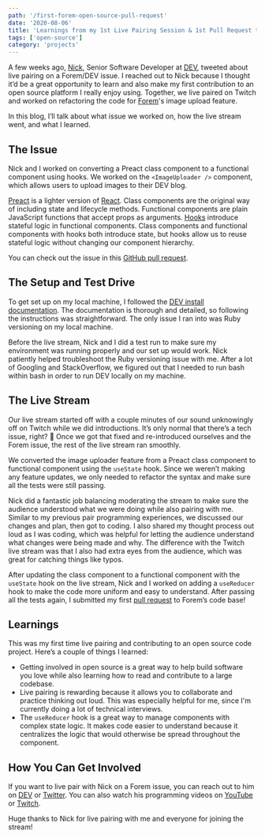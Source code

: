 ```yaml
---
path: '/first-forem-open-source-pull-request'
date: '2020-08-06'
title: 'Learnings from my 1st Live Pairing Session & 1st Pull Request to Forem'
tags: ['open-source']
category: 'projects'
---
```


A few weeks ago, [Nick](https://twitter.com/nickytonline), Senior Software Developer at [DEV](http://dev.to/), tweeted about live pairing on a Forem/DEV issue. I reached out to Nick because I thought it’d be a great opportunity to learn and also make my first contribution to an open source platform I really enjoy using. Together, we live paired on Twitch and worked on refactoring the code for [Forem](https://github.com/forem/forem)'s image upload feature.

In this blog, I’ll talk about what issue we worked on, how the live stream went, and what I learned.

## The Issue

Nick and I worked on converting a Preact class component to a functional component using hooks. We worked on the `<ImageUploader />` component, which allows users to upload images to their DEV blog.

[Preact](https://preactjs.com/) is a lighter version of [React](https://reactjs.org/). Class components are the original way of including state and lifecycle methods. Functional components are plain JavaScript functions that accept props as arguments. [Hooks](https://preactjs.com/guide/v10/hooks/) introduce stateful logic in functional components. Class components and functional components with hooks both introduce state, but hooks allow us to reuse stateful logic without changing our component hierarchy.

You can check out the issue in this [GitHub pull request](https://github.com/forem/forem/pull/9369).

## The Setup and Test Drive

To get set up on my local machine, I followed the [DEV install documentation](https://docs.dev.to/installation/). The documentation is thorough and detailed, so following the instructions was straightforward. The only issue I ran into was Ruby versioning on my local machine.

Before the live stream, Nick and I did a test run to make sure my environment was running properly and our set up would work. Nick patiently helped troubleshoot the Ruby versioning issue with me. After a lot of Googling and StackOverflow, we figured out that I needed to run bash within bash in order to run DEV locally on my machine.

## The Live Stream

Our live stream started off with a couple minutes of our sound unknowingly off on Twitch while we did introductions. It’s only normal that there’s a tech issue, right? 🤪 Once we got that fixed and re-introduced ourselves and the Forem issue, the rest of the live stream ran smoothly.

We converted the image uploader feature from a Preact class component to functional component using the `useState` hook. Since we weren’t making any feature updates, we only needed to refactor the syntax and make sure all the tests were still passing.

Nick did a fantastic job balancing moderating the stream to make sure the audience understood what we were doing while also pairing with me. Similar to my previous pair programming experiences, we discussed our changes and plan, then got to coding. I also shared my thought process out loud as I was coding, which was helpful for letting the audience understand what changes were being made and why. The difference with the Twitch live stream was that I also had extra eyes from the audience, which was great for catching things like typos.

After updating the class component to a functional component with the `useState` hook on the live stream, Nick and I worked on adding a `useReducer` hook to make the code more uniform and easy to understand. After passing all the tests again, I submitted my first [pull request](https://github.com/forem/forem/pull/9369) to Forem’s code base!

## Learnings

This was my first time live pairing and contributing to an open source code project. Here’s a couple of things I learned:

- Getting involved in open source is a great way to help build software you love while also learning how to read and contribute to a large codebase.
- Live pairing is rewarding because it allows you to collaborate and practice thinking out loud. This was especially helpful for me, since I'm currently doing a lot of technical interviews.
- The `useReducer` hook is a great way to manage components with complex state logic. It makes code easier to understand because it centralizes the logic that would otherwise be spread throughout the component.

## How You Can Get Involved

If you want to live pair with Nick on a Forem issue, you can reach out to him on [DEV](https://dev.to/nickytonline) or [Twitter](https://twitter.com/nickytonline). You can also watch his programming videos on [YouTube](https://www.youtube.com/channel/UCBLlEq0co24VFJIMEHNcPOQ?app=desktop) or [Twitch](http://doingdevfordev.com/).

Huge thanks to Nick for live pairing with me and everyone for joining the stream!

